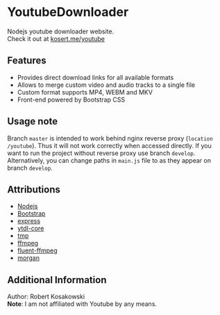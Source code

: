 # YoutubeDownloader
Nodejs youtube downloader website.  
Check it out at [kosert.me/youtube](http://kosert.me/youtube)  

## Features
- Provides direct download links for all available formats
- Allows to merge custom video and audio tracks to a single file
- Custom format supports MP4, WEBM and MKV
- Front-end powered by Bootstrap CSS

## Usage note
Branch `master` is intended to work behind nginx reverse proxy (`location /youtube`). Thus it will not work correctly when accessed directly. If you want to run the project without reverse proxy use branch `develop`. Alternatively, you can change paths in `main.js` file to as they appear on branch `develop`.

## Attributions
- [Nodejs](https://nodejs.org/)
- [Bootstrap](https://getbootstrap.com/)
- [express](https://github.com/expressjs/express)
- [ytdl-core](https://github.com/fent/node-ytdl-core)
- [tmp](https://github.com/raszi/node-tmp)
- [ffmpeg](http://www.ffmpeg.org/)
- [fluent-ffmpeg](https://github.com/fluent-ffmpeg/node-fluent-ffmpeg)
- [morgan](https://github.com/expressjs/morgan)

## Additional Information
Author: Robert Kosakowski  
**Note**: I am not affiliated with Youtube by any means.  
